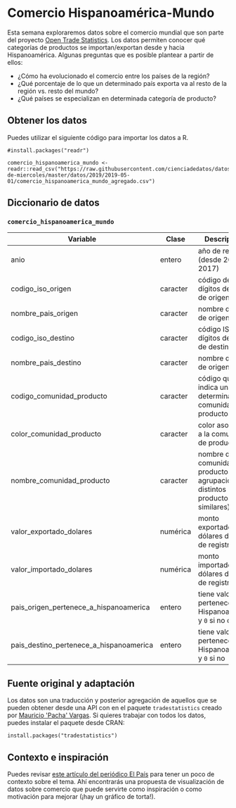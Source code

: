 # Comercio Hispanoamérica-Mundo

Esta semana exploraremos datos sobre el comercio mundial que son parte del proyecto [Open Trade Statistics](https://tradestatistics.io/). Los datos permiten conocer qué categorías de productos se importan/exportan desde y hacia Hispanoamérica. Algunas preguntas que es posible plantear a partir de ellos:

* ¿Cómo ha evolucionado el comercio entre los países de la región?
* ¿Qué porcentaje de lo que un determinado país exporta va al resto de la región vs. resto del mundo?
* ¿Qué países se especializan en determinada categoría de producto?


## Obtener los datos

Puedes utilizar el siguiente código para importar los datos a R.

```
#install.packages("readr")

comercio_hispanoamerica_mundo <- readr::read_csv("https://raw.githubusercontent.com/cienciadedatos/datos-de-miercoles/master/datos/2019/2019-05-01/comercio_hispanoamerica_mundo_agregado.csv")
```

## Diccionario de datos

### `comercio_hispanoamerica_mundo`

|Variable                               |Clase   |Descripción                                                                          |
|---------------------------------------|--------|-------------------------------------------------------------------------------------|
|anio                                   |entero  |año de registro (desde 2013 a 2017)                                                  |
|codigo_iso_origen                      |caracter|código de 3 dígitos del país de origen                                               |
|nombre_pais_origen                     |caracter|nombre del país de origen                                                            |
|codigo_iso_destino                     |caracter|código ISO de 3 dígitos del país de destino                                              |
|nombre_pais_destino                    |caracter|nombre del país de origen                                                            |
|codigo_comunidad_producto              |caracter|código que indica una determinada comunidad de productos                             |
|color_comunidad_producto               |caracter|color asociado a la comunidad de productos                 |
|nombre_comunidad_producto              |caracter|nombre de la comunidad de productos (una agrupación de distintos productos similares)|
|valor_exportado_dolares                |numérica|monto exportado en dólares del año de registro                                       |
|valor_importado_dolares                |numérica|monto importado en dólares del año de registro                                       |
|pais_origen_pertenece_a_hispanoamerica |entero  |tiene valor `1` si pertenece a Hispanoamérica y `0` si no caso                                          |
|pais_destino_pertenece_a_hispanoamerica|entero  |tiene valor `1` si pertenece a Hispanoamérica y `0` si no                                          |

## Fuente original y adaptación

Los datos son una traducción y posterior agregación de aquellos que se pueden obtener desde una API con en el paquete `tradestatistics` creado por [Mauricio 'Pacha' Vargas](https://twitter.com/pachamaltese). Si quieres trabajar con todos los datos, puedes instalar el paquete desde CRAN:

```
install.packages("tradestatistics")
```

## Contexto e inspiración

Puedes revisar [este artículo del periódico El País](https://elpais.com/internacional/2017/05/19/america/1495207746_872725.html) para tener un poco de contexto sobre el tema. Ahí encontrarás una propuesta de visualización de datos sobre comercio que puede servirte como inspiración o como motivación para mejorar (¡hay un gráfico de torta!).
